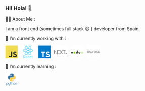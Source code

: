 ### Hi! Hola! 👋

👩‍💻  About Me :

I am a front end (sometimes full stack 😄 ) developer from Spain.

🔭 I’m currently working with :

<img src="https://raw.githubusercontent.com/devicons/devicon/master/icons/javascript/javascript-original.svg" height="40" title="javascript">&nbsp;&nbsp;
<img src="https://raw.githubusercontent.com/devicons/devicon/master/icons/react/react-original-wordmark.svg" height="40" title="reactjs">&nbsp;&nbsp;
<img src="https://raw.githubusercontent.com/devicons/devicon/master/icons/typescript/typescript-original.svg" height="40" title="typescript">&nbsp;&nbsp;
<img src="https://raw.githubusercontent.com/devicons/devicon/master/icons/nextjs/nextjs-original-wordmark.svg" height="40" title="nextjs">&nbsp;&nbsp;
<img src="https://raw.githubusercontent.com/devicons/devicon/master/icons/nodejs/nodejs-original-wordmark.svg" height="40" title="nodejs">&nbsp;&nbsp;
<img src="https://raw.githubusercontent.com/devicons/devicon/master/icons/express/express-original-wordmark.svg" height="40" title="expressjs">

🌱 I’m currently learning :

<img src="https://raw.githubusercontent.com/devicons/devicon/master/icons/python/python-original-wordmark.svg" height="40" title="python">

<!--
**mateosantosdev/mateosantosdev** is a ✨ _special_ ✨ repository because its `README.md` (this file) appears on your GitHub profile.

Here are some ideas to get you started:

- 🔭 I’m currently working on ...
- 🌱 I’m currently learning ...
- 👯 I’m looking to collaborate on ...
- 🤔 I’m looking for help with ...
- 💬 Ask me about ...
- 📫 How to reach me: ...
- 😄 Pronouns: ...
- ⚡ Fun fact: ...
-->
